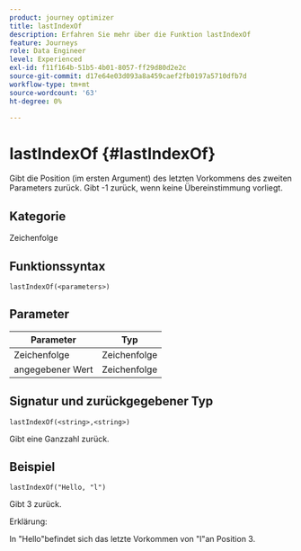 ```yaml
---
product: journey optimizer
title: lastIndexOf
description: Erfahren Sie mehr über die Funktion lastIndexOf
feature: Journeys
role: Data Engineer
level: Experienced
exl-id: f11f164b-51b5-4b01-8057-ff29d80d2e2c
source-git-commit: d17e64e03d093a8a459caef2fb0197a5710dfb7d
workflow-type: tm+mt
source-wordcount: '63'
ht-degree: 0%

---
```


# lastIndexOf {#lastIndexOf}

Gibt die Position (im ersten Argument) des letzten Vorkommens des zweiten Parameters zurück. Gibt -1 zurück, wenn keine Übereinstimmung vorliegt.

## Kategorie

Zeichenfolge

## Funktionssyntax

`lastIndexOf(<parameters>)`

## Parameter

| Parameter | Typ |
|-----------|------------------|
| Zeichenfolge | Zeichenfolge |
| angegebener Wert | Zeichenfolge |

## Signatur und zurückgegebener Typ

`lastIndexOf(<string>,<string>)`

Gibt eine Ganzzahl zurück.

## Beispiel

`lastIndexOf("Hello, "l")`

Gibt 3 zurück.

Erklärung:

In &quot;Hello&quot;befindet sich das letzte Vorkommen von &quot;l&quot;an Position 3.
